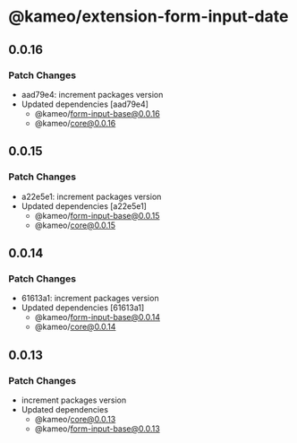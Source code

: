 # @kameo/extension-form-input-date

## 0.0.16

### Patch Changes

- aad79e4: increment packages version
- Updated dependencies [aad79e4]
  - @kameo/form-input-base@0.0.16
  - @kameo/core@0.0.16

## 0.0.15

### Patch Changes

- a22e5e1: increment packages version
- Updated dependencies [a22e5e1]
  - @kameo/form-input-base@0.0.15
  - @kameo/core@0.0.15

## 0.0.14

### Patch Changes

- 61613a1: increment packages version
- Updated dependencies [61613a1]
  - @kameo/form-input-base@0.0.14
  - @kameo/core@0.0.14

## 0.0.13

### Patch Changes

- increment packages version
- Updated dependencies
  - @kameo/core@0.0.13
  - @kameo/form-input-base@0.0.13
